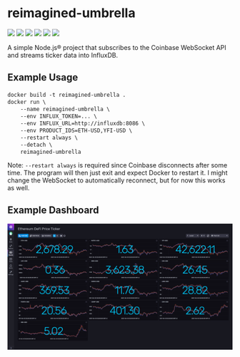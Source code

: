 # reimagined-umbrella

[![](https://img.shields.io/npm/v/reimagined-umbrella)](https://www.npmjs.com/package/reimagined-umbrella)
[![](https://img.shields.io/librariesio/release/npm/reimagined-umbrella)](https://www.npmjs.com/package/reimagined-umbrella)
[![](https://img.shields.io/github/issues/leonrinkel/reimagined-umbrella)](https://github.com/leonrinkel/reimagined-umbrella/issues)
[![](https://img.shields.io/github/license/leonrinkel/reimagined-umbrella)](https://github.com/leonrinkel/reimagined-umbrella/blob/main/LICENSE)
[![](https://img.shields.io/github/contributors/leonrinkel/reimagined-umbrella)](https://github.com/leonrinkel/reimagined-umbrella/graphs/contributors)
[![](https://img.shields.io/github/workflow/status/leonrinkel/reimagined-umbrella/Node.js%20CI/main)](https://github.com/leonrinkel/reimagined-umbrella/actions/workflows/node.js.yml)

A simple Node.js® project that subscribes to the Coinbase WebSocket API and streams ticker data into InfluxDB.

## Example Usage

```
docker build -t reimagined-umbrella .
docker run \
    --name reimagined-umbrella \
    --env INFLUX_TOKEN=... \
    --env INFLUX_URL=http://influxdb:8086 \
    --env PRODUCT_IDS=ETH-USD,YFI-USD \
    --restart always \
    --detach \
    reimagined-umbrella
```

Note: `--restart always` is required since Coinbase disconnects after some time. The program will then just exit and expect Docker to restart it. I might change the WebSocket to automatically reconnect, but for now this works as well.

## Example Dashboard

![Crypto Price Ticker Dashboard Screenshot](dashboard.png)
